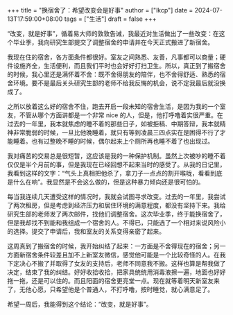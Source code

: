 +++
title = "换宿舍了：希望改变会是好事"
author = ["lkcp"]
date = 2024-07-13T17:59:00+08:00
tags = ["生活"]
draft = false
+++

“改变，就是好事”，循着易大师的敦敦告诫，我最近对生活做出了一些改变：在这个毕业季，我向研究生部提交了调整宿舍的申请并在今天正式搬进了新宿舍。

我现在住的宿舍，各方面条件都很好。室友之间熟悉、友善，凡事都可以商量；硬件设施齐全，生活便利，而且我们平时也会好好打扫卫生。所以，真正到了搬宿舍的时候，我心里还是满怀着不舍：既不舍得朋友的陪伴，也不舍得舒适、熟悉的宿舍环境。要不是最后关头研究生部的老师不给我反悔的机会，说不定我最后就没换成了。

之所以放着这么好的宿舍不住，跑去开启一段未知的宿舍生活，是因为我的一个室友，不管从哪个方面讲都是一个非常 nice  的人，但是，他打呼噜着实很严重。在过去的一年里，我本就焦虑的睡不着的那些日子，如被拒稿、中期答辩，我本就精神非常脆弱的时候，一旦比他晚睡着，就只有等到凌晨三四点实在是困得不行了才能睡着。也有过整晚不睡的时候，偶尔起来上个厕所再也睡不着了也出现过。

我对痛苦的交易总是很短暂，这应该是我的一种保护机制。虽然上次被吵的睡不着仅仅是半个月前的事，但是我现在已经回想不起来当时的感受了。从我的日记里，我看到这样的文字：“气头上真相把他杀了，拿刀子一点点的割开喉咙，看看到底是什么在响”。我显然是不会这么做的，但是这种暴力倾向还是很可怕的。

每当我连续几天遭受这样的情况时，我就会试图寻求改变。过去的一年里，我尝试了两次租房，但是考虑到经济压力和居住环境的满意程度，都没有坚持下来。我给研究生部的老师发了两次邮件，找他们调整宿舍。这次毕业季，终于能换宿舍了，但是我却找不到能和我组成一个宿舍的人。不得已，只能选了一个相对来说风险小的选择。提交了申请后，我和室友的关系变得亲密了起来。

这周真到了搬宿舍的时候，我开始纠结了起来：一方面是不舍得现在的宿舍；另一方面新宿舍条件较差且加不上新室友微信，感觉他可能是一个比较奇怪的人。在我下定决心不搬了并取得了女友的支持后，老师不同意我不搬。这样也算是帮我做了决定，结束了我的纠结。好好收拾收拾，把家具统统用消毒液擦一遍，地面也好好拖一拖，还是可以住的。而且阳面的宿舍更亮堂一点。现在就等着明天新室友来了，无他心愿，只希望他是个普通人，不打呼噜，按时睡觉，就心满意足了。

希望一周后，我能得到这个结论：“改变，就是好事”。
